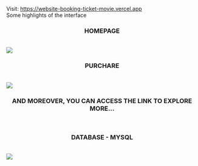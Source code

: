 Visit: https://website-booking-ticket-movie.vercel.app
<br />
Some highlights of the interface
<br />
<h3 align="center">
  HOMEPAGE
</h3>
<br />
<img src="https://github.com/toniiplaycode/Website-Booking-Ticket-Movie/assets/109264891/5786512e-0e23-4b57-8e5c-1f2a53a0410f" />
<br />
<h3 align="center">
  PURCHARE
</h3>
<br />
<img src="https://github.com/toniiplaycode/Website-Booking-Ticket-Movie/assets/109264891/3982639e-936a-41f6-8fb3-bec00e63d0f5" />
<br />
<h3 align="center">
  AND MOREOVER, YOU CAN ACCESS THE LINK TO EXPLORE MORE...
</h3>
<br />
<h3 align="center">
DATABASE - MYSQL
</h3>
<br />
<img src="https://github.com/toniiplaycode/Website-Booking-Ticket-Movie/assets/109264891/50dad5aa-141b-4baa-9a5f-09492b6d5a33" />
<br />
